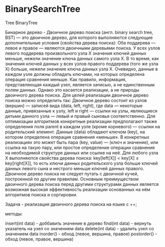 # BinarySearchTree

Tree
BinaryTree

Бинарное дерево - Двоичное дерево поиска (англ. binary search tree, BST) — это двоичное дерево, для которого выполняются следующие дополнительные условия (свойства дерева поиска):
Оба поддерева — левое и правое — являются двоичными деревьями поиска. У всех узлов левого поддерева произвольного узла X значения ключей данных меньше, нежели значение ключа данных самого узла X. В то время, как значения ключей данных у всех узлов правого поддерева (того же узла X) больше, нежели значение ключа данных узла X. Очевидно, данные в каждом узле должны обладать ключами, на которых определена операция сравнения меньше. Как правило, информация, представляющая каждый узел, является записью, а не единственным полем данных. Однако это касается реализации, а не природы двоичного дерева поиска. Для целей реализации двоичное дерево поиска можно определить так: Двоичное дерево состоит из узлов (вершин) — записей вида (data, left, right), где data — некоторые данные, привязанные к узлу, left и right — ссылки на узлы, являющиеся детьми данного узла — левый и правый сыновья соответственно. Для оптимизации алгоритмов конкретные реализации предполагают также определения поля parent в каждом узле (кроме корневого) — ссылки на родительский элемент. Данные (data) обладают ключом (key), на котором определена операция сравнения «меньше». В конкретных реализациях это может быть пара (key, value) — (ключ и значение), или ссылка на такую пару, или простое определение операции сравнения на необходимой структуре данных или ссылке на неё. Для любого узла X выполняются свойства дерева поиска: key[left[X]] < key[X] ≤ key[right[X]], то есть ключи данных родительского узла больше ключей данных левого сына и нестрого меньше ключей данных правого. Двоичное дерево поиска не следует путать с двоичной кучей, построенной по другим правилам. Основным преимуществом двоичного дерева поиска перед другими структурами данных является возможная высокая эффективность реализации основанных на нём алгоритмов поиска и сортировки.

Задача - реализация двоичного дерева поиска на языке с ++;

методы:

insert(int data) - доббавить значение в дерево
find(int data) - вернуть указатель на узел со значением data
delete(int data) - удалить узел со значением data
inorder() - обход (левое, вершина, правое)
postorder() - обход (левое, правое, вершина)
